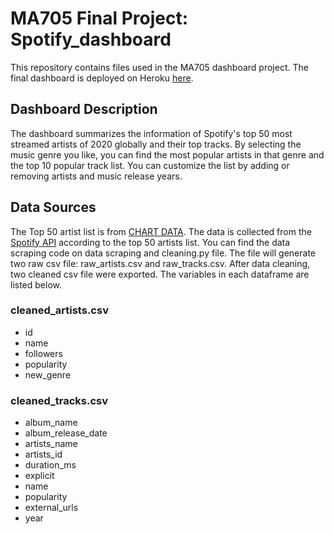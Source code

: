 # MA705 Final Project: Spotify_dashboard

This repository contains files used in the MA705 dashboard project. 
The final dashboard is deployed on Heroku [here](https://xiaoshuang.herokuapp.com/).

## Dashboard Description

The dashboard summarizes the information of Spotify's top 50 most streamed artists of 2020 globally and their top tracks. By selecting the music genre you like, you can find the most popular artists in that genre and the top 10 popular track list. You can customize the list by adding or removing artists and music release years.

## Data Sources

The Top 50 artist list is from [CHART DATA](https://chartdata.org/2020/12/02/spotifys-top-50-artists-of-2020/).
The data is collected from the [Spotify API](https://developer.spotify.com/documentation/web-api/reference/#category-artists) according to the top 50 artists list. You can find the data scraping code on data scraping and cleaning.py file. The file will generate two raw csv file: raw_artists.csv and raw_tracks.csv. After data cleaning, two cleaned csv file were exported. The variables in each dataframe are listed below.


### cleaned_artists.csv

- id
- name
- followers
- popularity
- new_genre

### cleaned_tracks.csv

- album_name	
- album_release_date
- artists_name
- artists_id
- duration_ms
- explicit	
- name
- popularity
- external_urls
- year
